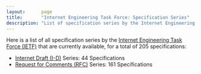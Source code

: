 ```yaml
---
layout:      page
title:       "Internet Engineering Task Force: Specification Series"
description: "List of specification series by the Internet Engineering Task Force (IETF/)"
---
```


Here is a list of all specification series by the [Internet Engineering Task Force (IETF)](http://www.ietf.org/) that are currently available, for a total of 205 specifications:

  * [Internet Draft (I-D)](I-D/) Series: 44 Specifications
  * [Request for Comments (RFC)](RFC/) Series: 161 Specifications
